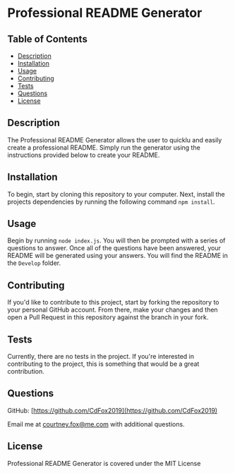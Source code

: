 # Professional README Generator


## Table of Contents

* [Description](#description)
* [Installation](#installation)
* [Usage](#usage)
* [Contributing](#contributing)
* [Tests](#tests)
* [Questions](#questions)
* [License](#license)

## Description

The Professional README Generator allows the user to quicklu and easily create a professional README. Simply run the generator using the instructions provided below to create your README.

## Installation

To begin, start by cloning this repository to your computer. Next, install the projects dependencies by running the following command `npm install`.

## Usage

Begin by running `node index.js`. You will then be prompted with a series of questions to answer. Once all of the questions have been answered, your README will be generated using your answers. You will find the README in the `Develop` folder.

## Contributing

If you'd like to contribute to this project, start by forking the repository to your personal GitHub account. From there, make your changes and then open a Pull Request in this repository against the branch in your fork.

## Tests

Currently, there are no tests in the project. If you're interested in contributing to the project, this is something that would be a great contribution. 

## Questions

GitHub: [https://github.com/CdFox2019](https://github.com/CdFox2019)

Email me at [courtney.fox@me.com](courtney.fox@me.com) with additional questions.

## License

Professional README Generator is covered under the MIT License